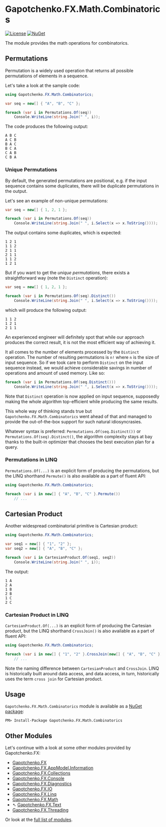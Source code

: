 ﻿# Gapotchenko.FX.Math.Combinatorics

[![License](https://img.shields.io/badge/license-MIT-green.svg)](../../LICENSE)
[![NuGet](https://img.shields.io/nuget/v/Gapotchenko.FX.Math.Combinatorics.svg)](https://www.nuget.org/packages/Gapotchenko.FX.Math.Combinatorics)

The module provides the math operations for combinatorics.

## Permutations

Permutation is a widely used operation that returns all possible permutations of elements in a sequence.

Let's take a look at the sample code:

```csharp
using Gapotchenko.FX.Math.Combinatorics;

var seq = new[] { "A", "B", "C" };

foreach (var i in Permutations.Of(seq))
    Console.WriteLine(string.Join(" ", i));
```

The code produces the following output:

```
A B C
A C B
B A C
B C A
C A B
C B A
```

### Unique Permutations

By default, the generated permutations are positional,
e.g. if the input sequence contains some duplicates, there will be duplicate permutations in the output.

Let's see an example of non-unique permutations:

``` csharp
var seq = new[] { 1, 2, 1 };

foreach (var i in Permutations.Of(seq))
    Console.WriteLine(string.Join(" ", i.Select(x => x.ToString())));
```

The output contains some duplicates, which is expected:

```
1 2 1
1 1 2
2 1 1
2 1 1
1 1 2
1 2 1
```

But if you want to get the *unique permutations*, there exists a straightforward way (note the `Distinct` operation):

``` csharp
var seq = new[] { 1, 2, 1 };

foreach (var i in Permutations.Of(seq).Distinct())
    Console.WriteLine(string.Join(" ", i.Select(x => x.ToString())));
```

which will produce the following output:

```
1 1 2
1 2 1
2 1 1
```

An experienced engineer will definitely spot that while our approach produces the correct result, it is not the most efficient way of achieving it.

It all comes to the number of elements processed by the `Distinct` operation.
The number of resulting permutations is `n!` where `n` is the size of input sequence.
So if we took care to perform `Distinct` on the input sequence instead, we would achieve considerable savings in number of operations and amount of used memory.
Like so:

``` csharp
foreach (var i in Permutations.Of(seq.Distinct()))
    Console.WriteLine(string.Join(" ", i.Select(x => x.ToString())));
```

Note that `Distinct` operation is now applied on input sequence, supposedly making the whole algorithm top-efficient while producing the same results.

This whole way of thinking stands true but `Gapotchenko.FX.Math.Combinatorics` went ahead of that and managed to provide the out-of-the-box support for such natural idiosyncrasies.

Whatever syntax is preferred: `Permutations.Of(seq.Distinct())` or `Permutations.Of(seq).Distinct()`,
the algorithm complexity stays at bay thanks to the built-in optimizer that chooses the best execution plan for a query.

### Permutations in LINQ

`Permutations.Of(...)` is an explicit form of producing the permutations, but the LINQ shorthand `Permute()` is also available as a part of fluent API:

```csharp
using Gapotchenko.FX.Math.Combinatorics;

foreach (var i in new[] { "A", "B", "C" }.Permute())
    // ...
```

## Cartesian Product

Another widespread combinatorial primitive is Cartesian product:

```csharp
using Gapotchenko.FX.Math.Combinatorics;

var seq1 = new[] { "1", "2" };
var seq2 = new[] { "A", "B", "C" };

foreach (var i in CartesianProduct.Of(seq1, seq2))
    Console.WriteLine(string.Join(" ", i));
```

The output:

```
1 A
2 A
1 B
2 B
1 C
2 C
```

### Cartesian Product in LINQ

`CartesianProduct.Of(...)` is an explicit form of producing the Cartesian product, but the LINQ shorthand `CrossJoin()` is also available as a part of fluent API:

```csharp
using Gapotchenko.FX.Math.Combinatorics;

foreach (var i in new[] { "1", "2" }.CrossJoin(new[] { "A", "B", "C" }))
    // ...
```

Note the naming difference between `CartesianProduct` and `CrossJoin`.
LINQ is historically built around data access,
and data access, in turn, historically uses the term `cross join` for Cartesian product.

## Usage

`Gapotchenko.FX.Math.Combinatorics` module is available as a [NuGet package](https://nuget.org/packages/Gapotchenko.FX.Math.Combinatorics):

```
PM> Install-Package Gapotchenko.FX.Math.Combinatorics
```

## Other Modules

Let's continue with a look at some other modules provided by Gapotchenko.FX:

- [Gapotchenko.FX](../Gapotchenko.FX)
- [Gapotchenko.FX.AppModel.Information](../Gapotchenko.FX.AppModel.Information)
- [Gapotchenko.FX.Collections](../Gapotchenko.FX.Collections)
- [Gapotchenko.FX.Console](../Gapotchenko.FX.Console)
- [Gapotchenko.FX.Diagnostics](../Gapotchenko.FX.Diagnostics.CommandLine)
- [Gapotchenko.FX.IO](../Gapotchenko.FX.IO)
- [Gapotchenko.FX.Linq](../Gapotchenko.FX.Linq)
- [Gapotchenko.FX.Math](../Gapotchenko.FX.Math)
- &#x27B4; [Gapotchenko.FX.Text](../Gapotchenko.FX.Text)
- [Gapotchenko.FX.Threading](../Gapotchenko.FX.Threading)

Or look at the [full list of modules](..#available-modules).
